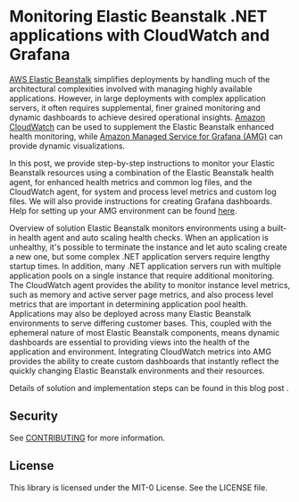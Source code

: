# Monitoring Elastic Beanstalk .NET applications with CloudWatch and Grafana

<a href="https://aws.amazon.com/elasticbeanstalk/">AWS Elastic Beanstalk</a> simplifies deployments by handling much of the architectural complexities involved with managing highly available applications. However, in large deployments with complex application servers, it often requires supplemental, finer grained monitoring and dynamic dashboards to achieve desired operational insights. <a href="https://aws.amazon.com/cloudwatch/">Amazon CloudWatch</a> can be used to supplement the Elastic Beanstalk enhanced health monitoring, while <a href="https://aws.amazon.com/grafana/">Amazon Managed Service for Grafana (AMG)</a> can provide dynamic visualizations.

In this post, we provide step-by-step instructions to monitor your Elastic Beanstalk resources using a combination of the Elastic Beanstalk health agent, for enhanced health metrics and common log files, and the CloudWatch agent, for system and process level metrics and custom log files. We will also provide instructions for creating Grafana dashboards. Help for setting up your AMG environment can be found <a href="https://aws.amazon.com/blogs/mt/amazon-managed-grafana-getting-started/">here</a>.

Overview of solution
Elastic Beanstalk monitors environments using a built-in health agent and auto scaling health checks. When an application is unhealthy, it's possible to terminate the instance and let auto scaling create a new one, but some complex .NET application servers require lengthy startup times. In addition, many .NET application servers run with multiple application pools on a single instance that require additional monitoring. The CloudWatch agent provides the ability to monitor instance level metrics, such as memory and active server page metrics, and also process level metrics that are important in determining application pool health.
Applications may also be deployed across many Elastic Beanstalk environments to serve differing customer bases. This, coupled with the ephemeral nature of most Elastic Beanstalk components, means dynamic dashboards are essential to providing views into the health of the application and environment. Integrating CloudWatch metrics into AMG provides the ability to create custom dashboards that instantly reflect the quickly changing Elastic Beanstalk environments and their resources.

Details of solution and implementation steps can be found in this blog post <insert link>.

## Security

See [CONTRIBUTING](CONTRIBUTING.md#security-issue-notifications) for more information.

## License

This library is licensed under the MIT-0 License. See the LICENSE file.

